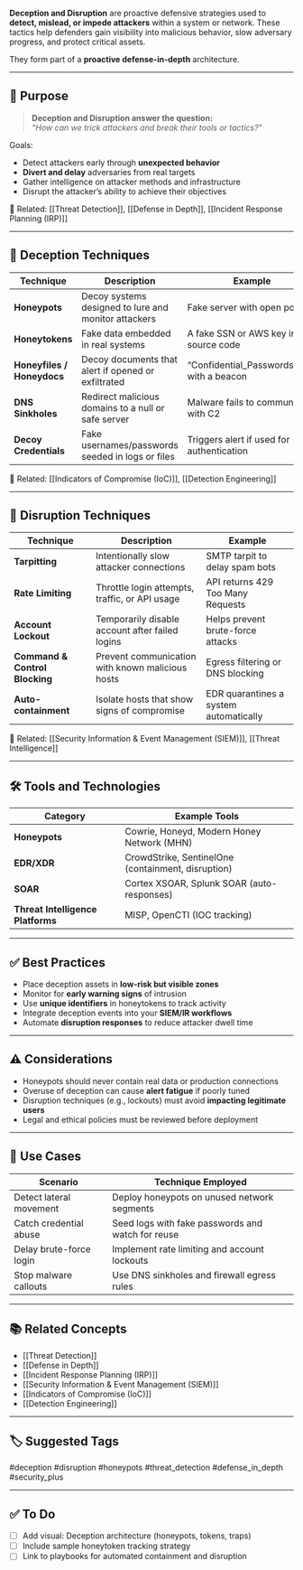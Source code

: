 **Deception and Disruption** are proactive defensive strategies used to **detect, mislead, or impede attackers** within a system or network. These tactics help defenders gain visibility into malicious behavior, slow adversary progress, and protect critical assets.

They form part of a **proactive defense-in-depth** architecture.

---

## 🎯 Purpose

> **Deception and Disruption answer the question:**  
> _"How can we trick attackers and break their tools or tactics?"_

Goals:
- Detect attackers early through **unexpected behavior**
- **Divert and delay** adversaries from real targets
- Gather intelligence on attacker methods and infrastructure
- Disrupt the attacker’s ability to achieve their objectives

📎 Related: [[Threat Detection]], [[Defense in Depth]], [[Incident Response Planning (IRP)]]

---

## 🧱 Deception Techniques

| Technique             | Description                                         | Example                                          |
|------------------------|-----------------------------------------------------|--------------------------------------------------|
| **Honeypots**           | Decoy systems designed to lure and monitor attackers | Fake server with open ports                      |
| **Honeytokens**         | Fake data embedded in real systems                  | A fake SSN or AWS key in source code             |
| **Honeyfiles / Honeydocs** | Decoy documents that alert if opened or exfiltrated | “Confidential_Passwords.xlsx” with a beacon      |
| **DNS Sinkholes**       | Redirect malicious domains to a null or safe server  | Malware fails to communicate with C2             |
| **Decoy Credentials**   | Fake usernames/passwords seeded in logs or files     | Triggers alert if used for authentication        |

📎 Related: [[Indicators of Compromise (IoC)]], [[Detection Engineering]]

---

## 🧨 Disruption Techniques

| Technique               | Description                                           | Example                                           |
|--------------------------|-------------------------------------------------------|---------------------------------------------------|
| **Tarpitting**           | Intentionally slow attacker connections              | SMTP tarpit to delay spam bots                    |
| **Rate Limiting**        | Throttle login attempts, traffic, or API usage       | API returns 429 Too Many Requests                 |
| **Account Lockout**      | Temporarily disable account after failed logins      | Helps prevent brute-force attacks                 |
| **Command & Control Blocking** | Prevent communication with known malicious hosts | Egress filtering or DNS blocking                  |
| **Auto-containment**     | Isolate hosts that show signs of compromise          | EDR quarantines a system automatically            |

📎 Related: [[Security Information & Event Management (SIEM)]], [[Threat Intelligence]]

---

## 🛠 Tools and Technologies

| Category              | Example Tools                                     |
|-----------------------|---------------------------------------------------|
| **Honeypots**         | Cowrie, Honeyd, Modern Honey Network (MHN)        |
| **EDR/XDR**           | CrowdStrike, SentinelOne (containment, disruption)|
| **SOAR**              | Cortex XSOAR, Splunk SOAR (auto-responses)        |
| **Threat Intelligence Platforms** | MISP, OpenCTI (IOC tracking)         |

---

## ✅ Best Practices

- Place deception assets in **low-risk but visible zones**
- Monitor for **early warning signs** of intrusion
- Use **unique identifiers** in honeytokens to track activity
- Integrate deception events into your **SIEM/IR workflows**
- Automate **disruption responses** to reduce attacker dwell time

---

## ⚠️ Considerations

- Honeypots should never contain real data or production connections
- Overuse of deception can cause **alert fatigue** if poorly tuned
- Disruption techniques (e.g., lockouts) must avoid **impacting legitimate users**
- Legal and ethical policies must be reviewed before deployment

---

## 🧩 Use Cases

| Scenario                    | Technique Employed                               |
|-----------------------------|--------------------------------------------------|
| Detect lateral movement     | Deploy honeypots on unused network segments      |
| Catch credential abuse      | Seed logs with fake passwords and watch for reuse|
| Delay brute-force login     | Implement rate limiting and account lockouts     |
| Stop malware callouts       | Use DNS sinkholes and firewall egress rules      |

---

## 📚 Related Concepts

- [[Threat Detection]]
- [[Defense in Depth]]
- [[Incident Response Planning (IRP)]]
- [[Security Information & Event Management (SIEM)]]
- [[Indicators of Compromise (IoC)]]
- [[Detection Engineering]]

---

## 🏷 Suggested Tags

#deception #disruption #honeypots #threat_detection #defense_in_depth #security_plus

---

## ✅ To Do

- [ ] Add visual: Deception architecture (honeypots, tokens, traps)
- [ ] Include sample honeytoken tracking strategy
- [ ] Link to playbooks for automated containment and disruption
